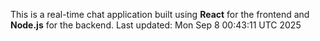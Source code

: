 This is a real-time chat application built using **React** for the frontend and **Node.js** for the backend.
Last updated: Mon Sep  8 00:43:11 UTC 2025
